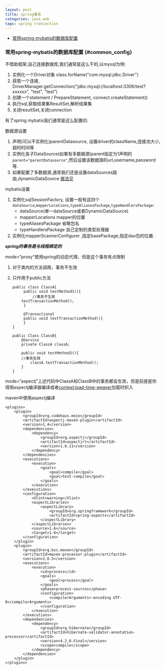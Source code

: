 ```yaml
---
layout: post
title: spring事务
categories: java_web
tags: spring transaction
---
```


*   [常用spring-mybatis的数据库配置](#common_config)


### 常用spring-mybatis的数据库配置 {#common_config}

不借助框架,自己连接数据库,我们通常是这么干的,以mysql为例:

1.  实例化一个Driver对象  class.forName("com.mysql.jdbc.Driver")
2.  获取一个连接, DriverManager.getConnection("jdbc:mysql://localhost:3306/test?xxxxxx", "test", "test")
3.  创建一个statement / PrepareStatement, connect.createStatement()
4.  执行sql,获取结果集ResultSet,解析结果集
5.  关闭resultSet,关闭connection

有了spring mybatis我们通常是这么配置的:
  
数据源设置
  
1.  声明(可以不实例化)parentDatasource, 设置driver的className,连接池大小,超时时间等
2.  实例化各子DataSource(如果有多数据源)parent指定为1声明的 `parent="parentDatasource"`,然后设置该数据源的url,username,password等.
3.  如果配置了多数据源,通常我们还是设置dataSources路由,dynamicDataSource [做法见](/2015/12/28/spring_databases)

mybatis设置

1.  实例化sqlSessionFactory, 设置一般有这四个`dataSource`,`mapperLocations`,`typeAliasesPackage`,`typeHandlersPackage`:
    *   dataSource(单一dataSource或者DynamicDataSource)
    *   mapperLocations mapper的位置
    *   typeAliasesPackage  省略包名
    *   typeHandlersPackage 自己定制的类型处理器
2.  实例化mapperScannerConfigurer ,指定basePackage,指定dao包的位置.

***spring的事务是与线程绑定的***

mode=“proxy”使用spring的动态代理，但是这个事务有点限制

1.  对于类内的方法调用，事务不生效
2.  只作用于public方法

        public class ClassA{
             public void testMethod1(){
                 //事务不生效
            testTransactionMethod();
             }
         
             @Transactional
             public void testTransactionMethod(){
             }
        }
        
        public Class ClassB{
            @Service
            private ClassA classA;
            
            public void testMethod2(){
            //事务生效
                classA.testTransactionMethod();
            }
        }

mode=“aspectj”上述代码中ClassA和ClassB中的事务都会生效，但是前提是你得用aspectj编译器编译或者<context:load-time-weaver>加载时织入

maven中使用aspectj编译

    <plugins>
        <plugin>
            <groupId>org.codehaus.mojo</groupId>
            <artifactId>aspectj-maven-plugin</artifactId>
            <version>1.4</version>
            <dependencies>
                <dependency>
                    <groupId>org.aspectj</groupId>
                    <artifactId>aspectjrt</artifactId>
                    <version>1.6.11</version>
                </dependency>
            </dependencies>
            <executions>
                <execution>
                    <goals>
                        <goal>compile</goal>
                        <goal>test-compile</goal>
                    </goals>
                </execution>
            </executions>
            <configuration>
                <Xlint>warning</Xlint>
                <aspectLibraries>
                    <aspectLibrary>
                        <groupId>org.springframework</groupId>
                        <artifactId>spring-aspects</artifactId>
                    </aspectLibrary>
                </aspectLibraries>
                <source>1.6</source>
                <target>1.6</target>
            </configuration>
        </plugin>
        <plugin>
            <groupId>org.bsc.maven</groupId>
            <artifactId>maven-processor-plugin</artifactId>
            <version>2.0.5</version>
            <executions>
                <execution>
                    <id>process</id>
                    <goals>
                        <goal>process</goal>
                    </goals>
                    <phase>process-sources</phase>
                    <configuration>
                        <compilerArguments>-encoding UTF-8</compilerArguments>
                    </configuration>
                </execution>
            </executions>
            <dependencies>
                <dependency>
                    <groupId>org.hibernate</groupId>
                    <artifactId>hibernate-validator-annotation-processor</artifactId>
                    <version>4.2.0.Final</version>
                    <scope>compile</scope>
                </dependency>
            </dependencies>
        </plugin>
    </plugins>
